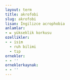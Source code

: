 ```yaml
---
layout: term
title: akrofobi
slug: akrofobi
lisan: İngilizce acrophobia
anlamlar:
- ► yükseklik korkusu
ozellikler:
- - isim
  - ruh bilimi
  - tıp
ornekler:
- - ''
orneklerkaynak:
- - ''
---
```


